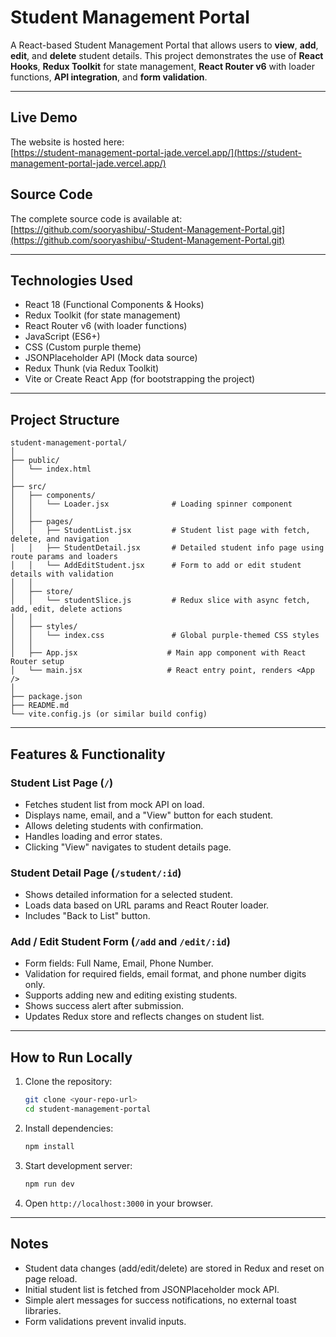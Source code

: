 
# Student Management Portal

A React-based Student Management Portal that allows users to **view**, **add**, **edit**, and **delete** student details. This project demonstrates the use of **React Hooks**, **Redux Toolkit** for state management, **React Router v6** with loader functions, **API integration**, and **form validation**.

---
## Live Demo

The website is hosted here:  
[https://student-management-portal-jade.vercel.app/](https://student-management-portal-jade.vercel.app/)

## Source Code

The complete source code is available at:  
[https://github.com/sooryashibu/-Student-Management-Portal.git](https://github.com/sooryashibu/-Student-Management-Portal.git)

---
## Technologies Used

- React 18 (Functional Components & Hooks)
- Redux Toolkit (for state management)
- React Router v6 (with loader functions)
- JavaScript (ES6+)
- CSS (Custom purple theme)
- JSONPlaceholder API (Mock data source)
- Redux Thunk (via Redux Toolkit)
- Vite or Create React App (for bootstrapping the project)

---

## Project Structure

```
student-management-portal/
│
├── public/
│   └── index.html
│
├── src/
│   ├── components/
│   │   └── Loader.jsx              # Loading spinner component
│   │
│   ├── pages/
│   │   ├── StudentList.jsx         # Student list page with fetch, delete, and navigation
│   │   ├── StudentDetail.jsx       # Detailed student info page using route params and loaders
│   │   └── AddEditStudent.jsx      # Form to add or edit student details with validation
│   │
│   ├── store/
│   │   └── studentSlice.js         # Redux slice with async fetch, add, edit, delete actions
│   │
│   ├── styles/
│   │   └── index.css               # Global purple-themed CSS styles
│   │
│   ├── App.jsx                    # Main app component with React Router setup
│   └── main.jsx                   # React entry point, renders <App />
│
├── package.json
├── README.md
└── vite.config.js (or similar build config)
```

---

## Features & Functionality

### Student List Page (`/`)
- Fetches student list from mock API on load.
- Displays name, email, and a "View" button for each student.
- Allows deleting students with confirmation.
- Handles loading and error states.
- Clicking "View" navigates to student details page.

### Student Detail Page (`/student/:id`)
- Shows detailed information for a selected student.
- Loads data based on URL params and React Router loader.
- Includes "Back to List" button.

### Add / Edit Student Form (`/add` and `/edit/:id`)
- Form fields: Full Name, Email, Phone Number.
- Validation for required fields, email format, and phone number digits only.
- Supports adding new and editing existing students.
- Shows success alert after submission.
- Updates Redux store and reflects changes on student list.

---

## How to Run Locally

1. Clone the repository:
   ```bash
   git clone <your-repo-url>
   cd student-management-portal
   ```

2. Install dependencies:
   ```bash
   npm install
   ```

3. Start development server:
   ```bash
   npm run dev
   ```

4. Open `http://localhost:3000` in your browser.

---

## Notes

- Student data changes (add/edit/delete) are stored in Redux and reset on page reload.
- Initial student list is fetched from JSONPlaceholder mock API.
- Simple alert messages for success notifications, no external toast libraries.
- Form validations prevent invalid inputs.


